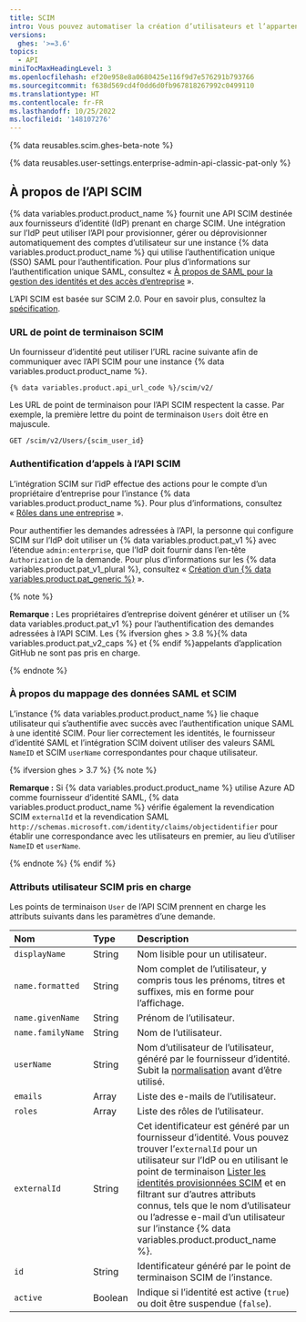 ```yaml
---
title: SCIM
intro: Vous pouvez automatiser la création d’utilisateurs et l’appartenance à une équipe avec l’API SCIM.
versions:
  ghes: '>=3.6'
topics:
  - API
miniTocMaxHeadingLevel: 3
ms.openlocfilehash: ef20e958e8a0680425e116f9d7e576291b793766
ms.sourcegitcommit: f638d569cd4f0dd6d0fb967818267992c0499110
ms.translationtype: HT
ms.contentlocale: fr-FR
ms.lasthandoff: 10/25/2022
ms.locfileid: '148107276'
---
```

{% data reusables.scim.ghes-beta-note %}

{% data reusables.user-settings.enterprise-admin-api-classic-pat-only %}
## À propos de l’API SCIM

{% data variables.product.product_name %} fournit une API SCIM destinée aux fournisseurs d’identité (IdP) prenant en charge SCIM. Une intégration sur l’IdP peut utiliser l’API pour provisionner, gérer ou déprovisionner automatiquement des comptes d’utilisateur sur une instance {% data variables.product.product_name %} qui utilise l’authentification unique (SSO) SAML pour l’authentification. Pour plus d’informations sur l’authentification unique SAML, consultez « [À propos de SAML pour la gestion des identités et des accès d’entreprise](/admin/identity-and-access-management/using-saml-for-enterprise-iam/about-saml-for-enterprise-iam) ».

L’API SCIM est basée sur SCIM 2.0. Pour en savoir plus, consultez la [spécification](https://www.simplecloud.info/#Specification).

### URL de point de terminaison SCIM

Un fournisseur d’identité peut utiliser l’URL racine suivante afin de communiquer avec l’API SCIM pour une instance {% data variables.product.product_name %}.

```
{% data variables.product.api_url_code %}/scim/v2/
```

Les URL de point de terminaison pour l’API SCIM respectent la casse. Par exemple, la première lettre du point de terminaison `Users` doit être en majuscule.

```shell
GET /scim/v2/Users/{scim_user_id}
```

### Authentification d’appels à l’API SCIM

L’intégration SCIM sur l’idP effectue des actions pour le compte d’un propriétaire d’entreprise pour l’instance {% data variables.product.product_name %}. Pour plus d’informations, consultez « [Rôles dans une entreprise](/admin/user-management/managing-users-in-your-enterprise/roles-in-an-enterprise#enterprise-owners) ».

Pour authentifier les demandes adressées à l’API, la personne qui configure SCIM sur l’IdP doit utiliser un {% data variables.product.pat_v1 %} avec l’étendue `admin:enterprise`, que l’IdP doit fournir dans l’en-tête `Authorization` de la demande. Pour plus d’informations sur les {% data variables.product.pat_v1_plural %}, consultez « [Création d’un {% data variables.product.pat_generic %}](/authentication/keeping-your-account-and-data-secure/creating-a-personal-access-token) ».

{% note %}

**Remarque :** Les propriétaires d’entreprise doivent générer et utiliser un {% data variables.product.pat_v1 %} pour l’authentification des demandes adressées à l’API SCIM. Les {% ifversion ghes > 3.8 %}{% data variables.product.pat_v2_caps %} et {% endif %}appelants d’application GitHub ne sont pas pris en charge.

{% endnote %}

### À propos du mappage des données SAML et SCIM
  
L’instance {% data variables.product.product_name %} lie chaque utilisateur qui s’authentifie avec succès avec l’authentification unique SAML à une identité SCIM. Pour lier correctement les identités, le fournisseur d’identité SAML et l’intégration SCIM doivent utiliser des valeurs SAML `NameID` et SCIM `userName` correspondantes pour chaque utilisateur.

{% ifversion ghes > 3.7 %} {% note %}

**Remarque :** Si {% data variables.product.product_name %} utilise Azure AD comme fournisseur d’identité SAML, {% data variables.product.product_name %} vérifie également la revendication SCIM `externalId` et la revendication SAML `http://schemas.microsoft.com/identity/claims/objectidentifier` pour établir une correspondance avec les utilisateurs en premier, au lieu d’utiliser `NameID` et `userName`. 

{% endnote %} {% endif %}

### Attributs utilisateur SCIM pris en charge

Les points de terminaison `User` de l’API SCIM prennent en charge les attributs suivants dans les paramètres d’une demande.

| Nom | Type | Description |
| :- | :- | :- |
| `displayName` | String | Nom lisible pour un utilisateur. |
| `name.formatted` | String | Nom complet de l’utilisateur, y compris tous les prénoms, titres et suffixes, mis en forme pour l’affichage.
| `name.givenName` | String | Prénom de l’utilisateur. |
| `name.familyName` | String | Nom de l’utilisateur. |
| `userName` | String | Nom d’utilisateur de l’utilisateur, généré par le fournisseur d’identité. Subit la [normalisation](/admin/identity-and-access-management/managing-iam-for-your-enterprise/username-considerations-for-external-authentication#about-username-normalization) avant d’être utilisé. 
| `emails` | Array | Liste des e-mails de l’utilisateur. |
| `roles` | Array | Liste des rôles de l’utilisateur. |
| `externalId` | String | Cet identificateur est généré par un fournisseur d’identité. Vous pouvez trouver l’`externalId` pour un utilisateur sur l’IdP ou en utilisant le point de terminaison [Lister les identités provisionnées SCIM](#list-scim-provisioned-identities-for-an-enterprise) et en filtrant sur d’autres attributs connus, tels que le nom d’utilisateur ou l’adresse e-mail d’un utilisateur sur l’instance {% data variables.product.product_name %}. |
| `id` | String | Identificateur généré par le point de terminaison SCIM de l’instance. |
| `active` | Boolean | Indique si l’identité est active (`true`) ou doit être suspendue (`false`). |

